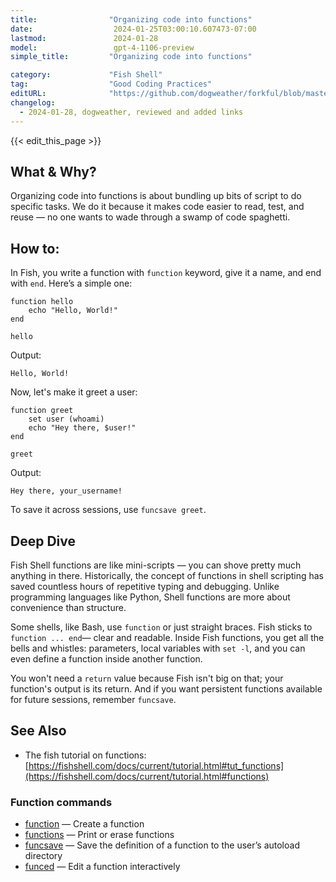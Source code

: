 ```yaml
---
title:                "Organizing code into functions"
date:                  2024-01-25T03:00:10.607473-07:00
lastmod:               2024-01-28
model:                 gpt-4-1106-preview
simple_title:         "Organizing code into functions"

category:             "Fish Shell"
tag:                  "Good Coding Practices"
editURL:              "https://github.com/dogweather/forkful/blob/master/content/en/fish-shell/organizing-code-into-functions.md"
changelog:
  - 2024-01-28, dogweather, reviewed and added links
---
```


{{< edit_this_page >}}

## What & Why?
Organizing code into functions is about bundling up bits of script to do specific tasks. We do it because it makes code easier to read, test, and reuse — no one wants to wade through a swamp of code spaghetti.

## How to:
In Fish, you write a function with `function` keyword, give it a name, and end with `end`. Here’s a simple one:

```fish
function hello
    echo "Hello, World!"
end

hello
```

Output:
```
Hello, World!
```

Now, let's make it greet a user:

```fish
function greet
    set user (whoami)
    echo "Hey there, $user!"
end

greet
```

Output:
```
Hey there, your_username!
```

To save it across sessions, use `funcsave greet`.

## Deep Dive
Fish Shell functions are like mini-scripts — you can shove pretty much anything in there. Historically, the concept of functions in shell scripting has saved countless hours of repetitive typing and debugging. Unlike programming languages like Python, Shell functions are more about convenience than structure.

Some shells, like Bash, use `function` or just straight braces. Fish sticks to `function ... end`— clear and readable. Inside Fish functions, you get all the bells and whistles: parameters, local variables with `set -l`, and you can even define a function inside another function.

You won't need a `return` value because Fish isn't big on that; your function's output is its return. And if you want persistent functions available for future sessions, remember `funcsave`.

## See Also

- The fish tutorial on functions: [https://fishshell.com/docs/current/tutorial.html#tut_functions](https://fishshell.com/docs/current/tutorial.html#functions)

### Function commands

- [function](https://fishshell.com/docs/current/cmds/function.html) — Create a function
- [functions](https://fishshell.com/docs/current/cmds/functions.html) — Print or erase functions
- [funcsave](https://fishshell.com/docs/current/cmds/funcsave.html) — Save the definition of a function to the user’s autoload directory
- [funced](https://fishshell.com/docs/current/cmds/funced.html) — Edit a function interactively
